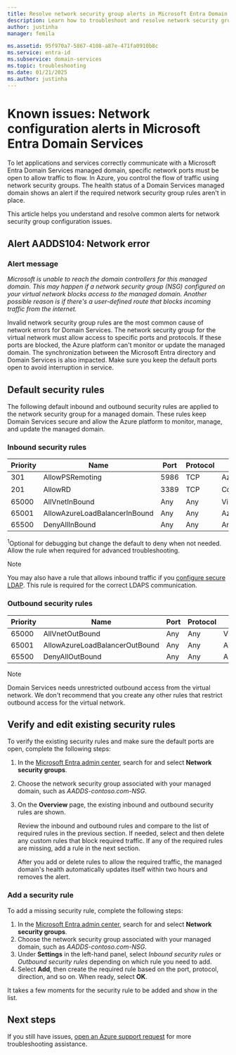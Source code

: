```yaml
---
title: Resolve network security group alerts in Microsoft Entra Domain Services | Microsoft Docs
description: Learn how to troubleshoot and resolve network security group configuration alerts for Microsoft Entra Domain Services
author: justinha
manager: femila

ms.assetid: 95f970a7-5867-4108-a87e-471fa0910b8c
ms.service: entra-id
ms.subservice: domain-services
ms.topic: troubleshooting
ms.date: 01/21/2025
ms.author: justinha
---
```

# Known issues: Network configuration alerts in Microsoft Entra Domain Services

To let applications and services correctly communicate with a Microsoft Entra Domain Services managed domain, specific network ports must be open to allow traffic to flow. In Azure, you control the flow of traffic using network security groups. The health status of a Domain Services managed domain shows an alert if the required network security group rules aren't in place.

This article helps you understand and resolve common alerts for network security group configuration issues.

## Alert AADDS104: Network error

### Alert message

*Microsoft is unable to reach the domain controllers for this managed domain. This may happen if a network security group (NSG) configured on your virtual network blocks access to the managed domain. Another possible reason is if there's a user-defined route that blocks incoming traffic from the internet.*

Invalid network security group rules are the most common cause of network errors for Domain Services. The network security group for the virtual network must allow access to specific ports and protocols. If these ports are blocked, the Azure platform can't monitor or update the managed domain. The synchronization between the Microsoft Entra directory and Domain Services is also impacted. Make sure you keep the default ports open to avoid interruption in service.

## Default security rules

The following default inbound and outbound security rules are applied to the network security group for a managed domain. These rules keep Domain Services secure and allow the Azure platform to monitor, manage, and update the managed domain.

### Inbound security rules

| Priority | Name | Port | Protocol | Source | Destination | Action |
|----------|------|------|----------|--------|-------------|--------|
| 301      | AllowPSRemoting | 5986| TCP | AzureActiveDirectoryDomainServices | Any | Allow |
| 201      | AllowRD | 3389 | TCP | CorpNetSaw | Any | Allow<sup>1</sup> |
| 65000    | AllVnetInBound | Any | Any | VirtualNetwork | VirtualNetwork | Allow |
| 65001    | AllowAzureLoadBalancerInBound | Any | Any | AzureLoadBalancer | Any | Allow |
| 65500    | DenyAllInBound | Any | Any | Any | Any | Deny |


<sup>1</sup>Optional for debugging but change the default to deny when not needed. Allow the rule when required for advanced troubleshooting.

> [!NOTE]
> You may also have a rule that allows inbound traffic if you [configure secure LDAP][configure-ldaps]. This rule is required for the correct LDAPS communication.

### Outbound security rules

| Priority | Name | Port | Protocol | Source | Destination | Action |
|----------|------|------|----------|--------|-------------|--------|
| 65000    | AllVnetOutBound | Any | Any | VirtualNetwork | VirtualNetwork | Allow |
| 65001    | AllowAzureLoadBalancerOutBound | Any | Any |  Any | Internet | Allow |
| 65500    | DenyAllOutBound | Any | Any | Any | Any | Deny |

>[!NOTE]
> Domain Services needs unrestricted outbound access from the virtual network. We don't recommend that you create any other rules that restrict outbound access for the virtual network.

## Verify and edit existing security rules

To verify the existing security rules and make sure the default ports are open, complete the following steps:

1. In the [Microsoft Entra admin center](https://entra.microsoft.com), search for and select **Network security groups**.
1. Choose the network security group associated with your managed domain, such as *AADDS-contoso.com-NSG*.
1. On the **Overview** page, the existing inbound and outbound security rules are shown.

    Review the inbound and outbound rules and compare to the list of required rules in the previous section. If needed, select and then delete any custom rules that block required traffic. If any of the required rules are missing, add a rule in the next section.

    After you add or delete rules to allow the required traffic, the managed domain's health automatically updates itself within two hours and removes the alert.

### Add a security rule

To add a missing security rule, complete the following steps:

1. In the [Microsoft Entra admin center](https://entra.microsoft.com), search for and select **Network security groups**.
1. Choose the network security group associated with your managed domain, such as *AADDS-contoso.com-NSG*.
1. Under **Settings** in the left-hand panel, select *Inbound security rules* or *Outbound security rules* depending on which rule you need to add.
1. Select **Add**, then create the required rule based on the port, protocol, direction, and so on. When ready, select **OK**.

It takes a few moments for the security rule to be added and show in the list.

## Next steps

If you still have issues, [open an Azure support request][azure-support] for more troubleshooting assistance.

<!-- INTERNAL LINKS -->
[azure-support]: /azure/active-directory/fundamentals/how-to-get-support
[configure-ldaps]: ./tutorial-configure-ldaps.md
